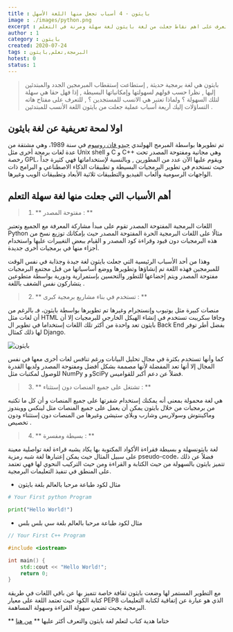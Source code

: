 ```yaml
---
title : بايثون - 4 أسباب تجعل منها اللغة الأسهل
image : ./images/python.png
excerpt : سنتعرف على اهم نقاط جعلت من لغة بايثون لغة سهلة ومرنة في التعلم
author : 1
category : بايثون
created: 2020-07-24
tags : البرمجة,تعلم,بايثون
hotest: 0
status: 1
---
```

> بايثون هي لغة برمجية حديثة , إستطاعت إستقطاب المبرمجين الجدد والمبتدئين إليها , نظرا حسب قولهم لسهولتها وإمكانياتها البسيطة , إذا فهل حقا هي سهلة لتلك السهولة ؟ ولماذا تعتبر هي الانسب للمستجدين ؟ , للتعرف على مفتاح هاته التساؤلات إليك أريعة أسباب عملية جعلت من بايثون اللغة الأنسب للمبتدئين .

## اولا لمحة تعريفية عن لغة بايثون

تم تطويرها بواسطة المبرمج الهولندي [جيدو فان روسوم](https://ar.wikipedia.org/wiki/%D8%AC%D8%A7%D9%8A%D8%AF%D9%88_%DA%A4%D8%A7%D9%86_%D8%B1%D9%88%D8%B3%D9%85)  في سنة 1989، وهي مشتقة من عدة لغات برمجة أخرى مثل Unix shell و C و C++ وهي مجانية ومفتوحة المصدر تحت رخصة GPL، ويقوم عليها الآن عدد من المطورين , وبالنسبة لإستخداماتها فهي كثيرة جداً حيث تستخدم في تطوير البرمجيات البسيطة و تطبيقات الذكاء الاصطناعي و البرامج ذات الواجهات الرسومية وألعاب الفيديو والتطبيقات ثلاثية الأبعاد وتطبيقات الويب وغيرها.

## أهم الأسباب التي جعلت منها لغة سهلة التعلم  

> 1. ** مفتوحة المصدر : **

اللغات البرمجية المفتوحة المصدر تقوم على مبدأ مشاركة المعرفة مع الجميع وتعتبر Python مثالًا على اللغات البرمجية الحرة المفتوحة المصدر حيث بإمكانك  توزيع نسخ من هذه البرمجيات دون قيود وقراءة كود المصدر و القيام ببعض التغييرات عليها واستخدام أجزاء منها في برمجيات أخرى جديدة.

وهذا من أحد الأسباب الرئيسية التي جعلت بايثون لغة جيدة وجذابة في نفس الوقت للمبرمجين فهذه اللغة تم إنشاؤها وتطويرها ووضع أساسياتها من قبل مجتمع البرمجيات مفتوحة المصدر ويتم إخضاعها للتطور والتحسين بإستمرارية ودورية  بواسطة متطوعين يتشاركون نفس الشغف باللغة .

> 2. ** تستخدم في بناء مشاريع برمجية كبرى : **

منصات كبيرة مثل يوتيوب وإنستجرام وغيرها تم تطويرها بواسطة بايثون، فـ بالرغم من أن لغات مثل HTML وجافا سكريبت تستخدم في إنشاء الهيكل الخارجي للبرمجيات إلا أن بايثون تعد واحدة من أكثر تلك اللغات إستخداما في تطوير ال Back End بفضل أطر توفر لها ذلك  كمثال Django.

![بايثون](https://www.researchgate.net/profile/Tharindu_Adhikari/publication/281224224/figure/fig10/AS:669492828979203@1536630937113/Development-Platforms-Java-and-Python-are-the-most-common-languages-used-in-AI-field.ppm)

كما وأنها تستخدم بكثرة في مجال تحليل البيانات ورغم تنافس لغات أخرى معها في نفس المجال إلا أنها تعد المفضلة لأنها مصممة بشكل أفضل ومفتوحة المصدر ولديها القدرة للوصول لمكتبات مثل NumPy و وSciPy فضلاً عن دعم أكبر للقواميس.

> 3. ** تشتغل على جميع المنصات دون إستثناء : **

هي لغة محمولة بمعنى أنه يمكنك إستخدام شفرتها على جميع المنصات و أن كل ما تكتبه من برمجيات من خلال بايثون يمكن أن يعمل على جميع المنصات مثل لينكس وويندوز وماكينتوش وسولاريس وشارب وبلاي ستيشن وغيرها من المنصات دون إستثناء ودون تخصيص .

> 4. ** بسيطة ومفسرة : **


لغة بايثونسهلة و بسيطة فقراءة الأكواد المكتوبة بها يكاد يشبه قراءة لغة تواصلية معينة على سبيل المثال حيث يمكن إعتبارها لغة شبه رمزية pseudo-code، فضلاً عن ذلك تتميز بايثون بالسهولة من حيث الكتابة و القراءة ومن حيث التركيب النحوي لها فهي تعتمد على المنطق في تنفيذ التعليمات البرمجية.

- مثال لكود طباعة مرحبا بالعالم بلغة بايثون

```python
# Your First python Program

print("Hello World!")
```

- مثال لكود طباعة مرحبا بالعالم بلغة سي بلس بلس

```cpp
// Your First C++ Program

#include <iostream>

int main() {
    std::cout << "Hello World!";
    return 0;
}
```

مع التطوير المستمر لها وضعت بايثون ثقافة خاصة تتميز بها عن باقي اللغات في طريقة كتابة الكود حيث تعتمد اللغة على معيار PEP8 الذي هو عبارة عن إتفاقية لكتابة التعليمات البرمجية بحيث تضمن سهولة القراءة وسهولة المساهمة. 

** ختاما هدية كتاب لتعلم لغة بايثون والتعرف أكثر عليها **
[من هنا](https://www.file4.net/f-9UK)

